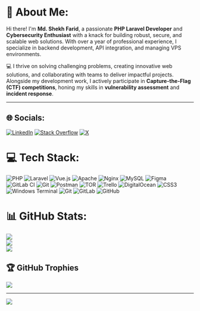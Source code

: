 # 💫 About Me:  
Hi there! I'm **Md. Shekh Farid**, a passionate **PHP Laravel Developer** and **Cybersecurity Enthusiast** with a knack for building robust, secure, and scalable web solutions. With over a year of professional experience, I specialize in backend development, API integration, and managing VPS environments.  

💻 I thrive on solving challenging problems, creating innovative web solutions, and collaborating with teams to deliver impactful projects. Alongside my development work, I actively participate in **Capture-the-Flag (CTF) competitions**, honing my skills in **vulnerability assessment** and **incident response**.  

---

## 🌐 Socials:
[![LinkedIn](https://img.shields.io/badge/LinkedIn-%230077B5.svg?logo=linkedin&logoColor=white)](https://linkedin.com/in/shekhfarid1974) [![Stack Overflow](https://img.shields.io/badge/-Stackoverflow-FE7A16?logo=stack-overflow&logoColor=white)](https://stackoverflow.com/users/user:28185738) [![X](https://img.shields.io/badge/X-black.svg?logo=X&logoColor=white)](https://x.com/@ShekhFarid1974) 

# 💻 Tech Stack:
![PHP](https://img.shields.io/badge/php-%23777BB4.svg?style=for-the-badge&logo=php&logoColor=white) ![Laravel](https://img.shields.io/badge/laravel-%23FF2D20.svg?style=for-the-badge&logo=laravel&logoColor=white) ![Vue.js](https://img.shields.io/badge/vue.js-%2335495e.svg?style=for-the-badge&logo=vuedotjs&logoColor=%234FC08D) ![Apache](https://img.shields.io/badge/apache-%23D42029.svg?style=for-the-badge&logo=apache&logoColor=white) ![Nginx](https://img.shields.io/badge/nginx-%23009639.svg?style=for-the-badge&logo=nginx&logoColor=white) ![MySQL](https://img.shields.io/badge/mysql-4479A1.svg?style=for-the-badge&logo=mysql&logoColor=white) ![Figma](https://img.shields.io/badge/figma-%23F24E1E.svg?style=for-the-badge&logo=figma&logoColor=white) ![GitLab CI](https://img.shields.io/badge/gitlab%20CI-%23181717.svg?style=for-the-badge&logo=gitlab&logoColor=white) ![Git](https://img.shields.io/badge/git-%23F05033.svg?style=for-the-badge&logo=git&logoColor=white) ![Postman](https://img.shields.io/badge/Postman-FF6C37?style=for-the-badge&logo=postman&logoColor=white) ![TOR](https://img.shields.io/badge/tor-%237E4798.svg?style=for-the-badge&logo=tor-project&logoColor=white) ![Trello](https://img.shields.io/badge/Trello-%23026AA7.svg?style=for-the-badge&logo=Trello&logoColor=white) ![DigitalOcean](https://img.shields.io/badge/DigitalOcean-%230167ff.svg?style=for-the-badge&logo=digitalOcean&logoColor=white) ![CSS3](https://img.shields.io/badge/css3-%231572B6.svg?style=for-the-badge&logo=css3&logoColor=white) ![Windows Terminal](https://img.shields.io/badge/Windows%20Terminal-%234D4D4D.svg?style=for-the-badge&logo=windows-terminal&logoColor=white) ![Git](https://img.shields.io/badge/git-%23F05033.svg?style=for-the-badge&logo=git&logoColor=white) ![GitLab](https://img.shields.io/badge/gitlab-%23181717.svg?style=for-the-badge&logo=gitlab&logoColor=white) ![GitHub](https://img.shields.io/badge/github-%23121011.svg?style=for-the-badge&logo=github&logoColor=white)
# 📊 GitHub Stats:
![](https://github-readme-stats.vercel.app/api?username=shekhfarid1974&theme=radical&hide_border=false&include_all_commits=true&count_private=true)<br/>
![](https://github-readme-streak-stats.herokuapp.com/?user=shekhfarid1974&theme=radical&hide_border=false)<br/>
![](https://github-readme-stats.vercel.app/api/top-langs/?username=shekhfarid1974&theme=radical&hide_border=false&include_all_commits=true&count_private=true&layout=compact)

## 🏆 GitHub Trophies
![](https://github-profile-trophy.vercel.app/?username=shekhfarid1974&theme=radical&no-frame=false&no-bg=false&margin-w=4)

---
[![](https://visitcount.itsvg.in/api?id=shekhfarid1974&icon=0&color=0)](https://visitcount.itsvg.in)

<!-- Proudly created with GPRM ( https://gprm.itsvg.in ) -->
